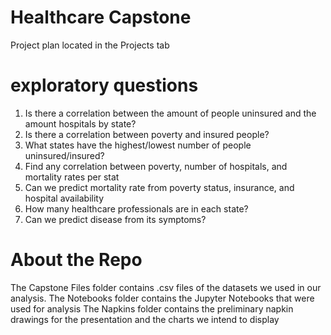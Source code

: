 # Healthcare Capstone
Project plan located in the Projects tab

# exploratory questions
  1. Is there a correlation between the amount of people uninsured and the amount hospitals by state?
  2. Is there a correlation between poverty and insured people?
  3. What states have the highest/lowest number of people uninsured/insured?
  4. Find any correlation between poverty, number of hospitals, and mortality rates per stat
  5. Can we predict mortality rate from poverty status, insurance, and hospital availability
  6. How many healthcare professionals are in each state?
  7. Can we predict disease from its symptoms?

# About the Repo
The Capstone Files folder contains .csv files of the datasets we used in our analysis.
The Notebooks folder contains the Jupyter Notebooks that were used for analysis
The Napkins folder contains the preliminary napkin drawings for the presentation and the charts we intend to display
